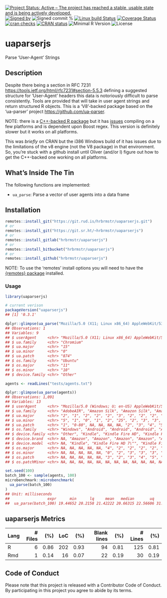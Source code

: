 
[![Project Status: Active – The project has reached a stable, usable
state and is being actively
developed.](https://www.repostatus.org/badges/latest/active.svg)](https://www.repostatus.org/#active)
[![Signed
by](https://img.shields.io/badge/Keybase-Verified-brightgreen.svg)](https://keybase.io/hrbrmstr)
![Signed commit
%](https://img.shields.io/badge/Signed_Commits-100%25-lightgrey.svg)
[![Linux build
Status](https://travis-ci.org/hrbrmstr/uaparserjs.svg?branch=master)](https://travis-ci.org/hrbrmstr/uaparserjs)
[![Coverage
Status](https://codecov.io/gh/hrbrmstr/uaparserjs/branch/master/graph/badge.svg)](https://codecov.io/gh/hrbrmstr/uaparserjs)
[![cran
checks](https://cranchecks.info/badges/worst/uaparserjs)](https://cranchecks.info/pkgs/uaparserjs)
[![CRAN
status](https://www.r-pkg.org/badges/version/uaparserjs)](https://www.r-pkg.org/pkg/uaparserjs)
![Minimal R
Version](https://img.shields.io/badge/R%3E%3D-3.2.0-blue.svg)
![License](https://img.shields.io/badge/License-Apache-blue.svg)

# uaparserjs

Parse ‘User-Agent’ Strings

## Description

Despite there being a section in RFC 7231
<https://tools.ietf.org/html/rfc7231#section-5.5.3> defining a suggested
structure for ‘User-Agent’ headers this data is notoriously difficult to
parse consistently. Tools are provided that will take in user agent
strings and return structured R objects. This is a ‘V8’-backed package
based on the ‘ua-parser’ project <https://github.com/ua-parser>.

NOTE: there is a [C++-backed R
package](https://github.com/ua-parser/uap-r) but it has
[issues](https://github.com/ua-parser/uap-r/issues) compiling on a few
platforms and is dependent upon Boost regex. This version is definitely
slower but it works on all platforms.

This was *briefly* on CRAN but the i386 Windows build of it has issues
due to the limitations of the v8 engine (not the V8 package) in that
environment. So, you’re stuck with a github install until Oliver (and/or
I) figure out how to get the C++-backed one working on all platforms.

## What’s Inside The Tin

The following functions are implemented:

  - `ua_parse`: Parse a vector of user agents into a data frame

## Installation

``` r
remotes::install_git("https://git.rud.is/hrbrmstr/uaparserjs.git")
# or
remotes::install_git("https://git.sr.ht/~hrbrmstr/uaparserjs")
# or
remotes::install_gitlab("hrbrmstr/uaparserjs")
# or
remotes::install_bitbucket("hrbrmstr/uaparserjs")
# or
remotes::install_github("hrbrmstr/uaparserjs")
```

NOTE: To use the ‘remotes’ install options you will need to have the
[{remotes} package](https://github.com/r-lib/remotes) installed.

### Usage

``` r
library(uaparserjs)

# current verison
packageVersion("uaparserjs")
## [1] '0.3.1'

dplyr::glimpse(ua_parse("Mozilla/5.0 (X11; Linux x86_64) AppleWebKit/535.2 (KHTML, like Gecko) Ubuntu/11.10 Chromium/15.0.874.106 Chrome/15.0.874.106 Safari/535.2"))
## Observations: 1
## Variables: 9
## $ userAgent     <chr> "Mozilla/5.0 (X11; Linux x86_64) AppleWebKit/535.2 (KHTML, like Gecko) Ubuntu/11.10 Chromium/15…
## $ ua.family     <chr> "Chromium"
## $ ua.major      <chr> "15"
## $ ua.minor      <chr> "0"
## $ ua.patch      <chr> "874"
## $ os.family     <chr> "Ubuntu"
## $ os.major      <chr> "11"
## $ os.minor      <chr> "10"
## $ device.family <chr> "Other"

agents <- readLines("tests/agents.txt")

dplyr::glimpse(ua_parse(agents))
## Observations: 1,091
## Variables: 13
## $ userAgent     <chr> "Mozilla/5.0 (Windows; U; en-US) AppleWebKit/531.9 (KHTML, like Gecko) AdobeAIR/2.5.1", "Mozill…
## $ ua.family     <chr> "AdobeAIR", "Amazon Silk", "Amazon Silk", "Amazon Silk", "Amazon Silk", "Amazon Silk", "Android…
## $ ua.major      <chr> "2", "1", "2", "2", "2", "3", "2", "2", "2", "2", "3", "4", "4", "4", "4", "1", "1", "6", "7", …
## $ ua.minor      <chr> "5", "1", "0", "1", "2", "25", "2", "3", "3", "3", "0", "0", "0", "0", "0", NA, NA, "13", "6", …
## $ ua.patch      <chr> "1", "0-80", NA, NA, NA, NA, "2", "3", "4", "5", "1", "3", "3", "3", "4", NA, NA, "13719", "214…
## $ os.family     <chr> "Windows", "Android", "Android", "Android", "Android", "Android", "Android", "Android", "Androi…
## $ device.family <chr> "Other", "Kindle", "Kindle Fire HD", "Kindle Fire", "Kindle Fire HD", "Kindle Fire HD", "HTC De…
## $ device.brand  <chr> NA, "Amazon", "Amazon", "Amazon", "Amazon", "Amazon", "HTC", "HTC", "Amazon", "Tecno", "Samsung…
## $ device.model  <chr> NA, "Kindle", "Kindle Fire HD 7\"", "Kindle Fire", "Kindle Fire HD 7\"", "Kindle Fire HD 7\"", …
## $ os.major      <chr> NA, NA, NA, NA, NA, "4", "2", "2", "2", "2", "3", "4", "4", "4", "4", "7", "7", "XP", "8", "4",…
## $ os.minor      <chr> NA, NA, NA, NA, NA, "0", "2", "3", "3", "3", "0", "0", "0", "0", "0", NA, NA, NA, NA, "1", "0",…
## $ os.patch      <chr> NA, NA, NA, NA, NA, "3", "2", "3", "4", "5", "1", "3", "3", "3", "4", NA, NA, NA, NA, "1", "6",…
## $ os.patchMinor <chr> NA, NA, NA, NA, NA, NA, NA, NA, NA, NA, NA, NA, NA, NA, NA, NA, NA, NA, NA, NA, NA, NA, NA, NA,…

set.seed(100)
batch_100 <- sample(agents, 100)
microbenchmark::microbenchmark(
  ua_parse(batch_100)
)
## Unit: milliseconds
##                 expr      min      lq     mean   median       uq      max neval
##  ua_parse(batch_100) 19.44652 20.2158 21.42222 20.66315 22.56606 31.78299   100
```

## uaparserjs Metrics

| Lang | \# Files |  (%) | LoC |  (%) | Blank lines |  (%) | \# Lines |  (%) |
| :--- | -------: | ---: | --: | ---: | ----------: | ---: | -------: | ---: |
| R    |        6 | 0.86 | 202 | 0.93 |          94 | 0.81 |      125 | 0.81 |
| Rmd  |        1 | 0.14 |  16 | 0.07 |          22 | 0.19 |       30 | 0.19 |

## Code of Conduct

Please note that this project is released with a Contributor Code of
Conduct. By participating in this project you agree to abide by its
terms.
